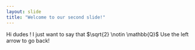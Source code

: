 ```yaml
---
layout: slide
title: "Welcome to our second slide!"
---
```

Hi dudes ! I just want to say that $\sqrt{2} \notin \mathbb{Q}$
Use the left arrow to go back!
